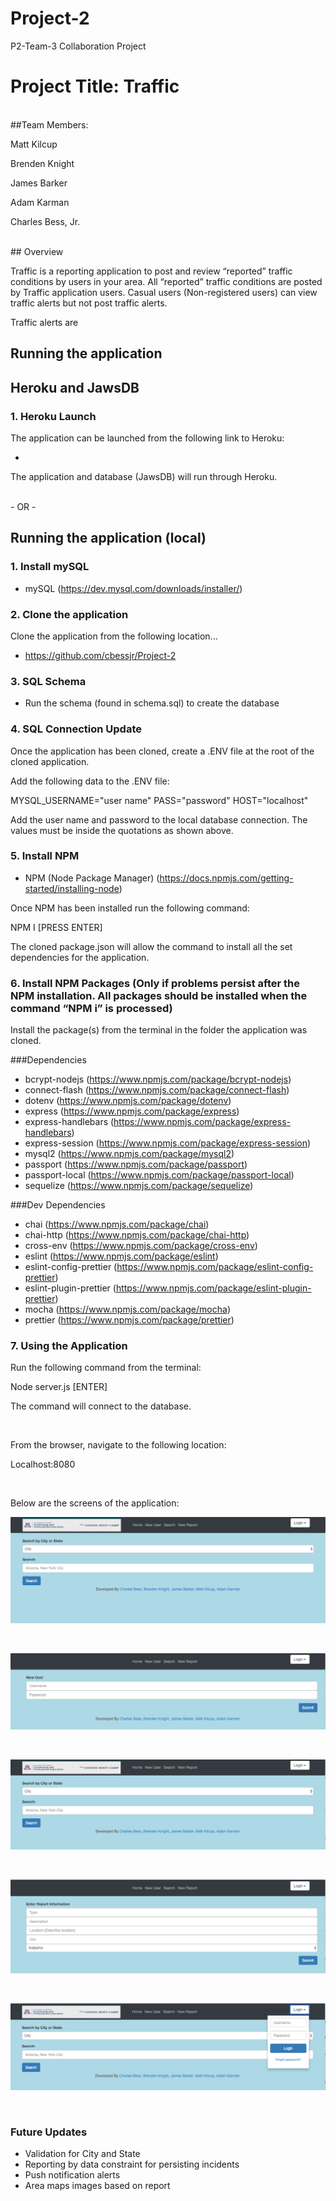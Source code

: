 # Project-2
P2-Team-3 Collaboration Project

# Project Title: Traffic
<br>
##Team Members:
<br>

Matt Kilcup <p>
Brenden Knight <p>
James Barker <p>
Adam Karman <p>
Charles Bess, Jr.

<br>
## Overview

Traffic is a reporting application to post and review “reported” traffic conditions by users in your area. All “reported” traffic conditions are posted by Traffic application users. Casual users (Non-registered users) can view traffic alerts but not post traffic alerts.

Traffic alerts are 


## Running the application

## Heroku and JawsDB


### 1. Heroku Launch

The application can be launched from the following link to Heroku:

- 

The application and database (JawsDB) will run through Heroku.

<br>
- OR - 

<br>


## Running the application (local)


### 1. Install mySQL

- mySQL (https://dev.mysql.com/downloads/installer/)


### 2. Clone the application

Clone the application from the following location... 

- https://github.com/cbessjr/Project-2


### 3. SQL Schema

- Run the schema (found in schema.sql) to create the database
   
 
### 4. SQL Connection Update
 
Once the application has been cloned, create a .ENV file at the root of the cloned application. 

Add the following data to the .ENV file:

MYSQL_USERNAME="user name"
PASS="password"
HOST="localhost"

Add the user name and password to the local database connection. The values must be inside the quotations as shown above.


### 5. Install NPM

- NPM (Node Package Manager) (https://docs.npmjs.com/getting-started/installing-node)

Once NPM has been installed run the following command:

NPM I [PRESS ENTER]

The cloned package.json will allow the command to install all the set dependencies for the application. 


### 6. Install NPM Packages (Only if problems persist after the NPM installation. All packages should be installed when the command “NPM i” is processed)

Install the package(s) from the terminal in the folder the application was cloned.

###Dependencies

- bcrypt-nodejs (https://www.npmjs.com/package/bcrypt-nodejs)
- connect-flash (https://www.npmjs.com/package/connect-flash)
- dotenv (https://www.npmjs.com/package/dotenv)
- express (https://www.npmjs.com/package/express)
- express-handlebars (https://www.npmjs.com/package/express-handlebars)
- express-session (https://www.npmjs.com/package/express-session)
- mysql2 (https://www.npmjs.com/package/mysql2)
- passport (https://www.npmjs.com/package/passport)
- passport-local (https://www.npmjs.com/package/passport-local)
- sequelize (https://www.npmjs.com/package/sequelize)


###Dev Dependencies

- chai (https://www.npmjs.com/package/chai)
- chai-http (https://www.npmjs.com/package/chai-http)
- cross-env (https://www.npmjs.com/package/cross-env)
- eslint (https://www.npmjs.com/package/eslint)
- eslint-config-prettier (https://www.npmjs.com/package/eslint-config-prettier)
- eslint-plugin-prettier (https://www.npmjs.com/package/eslint-plugin-prettier)
- mocha (https://www.npmjs.com/package/mocha)
- prettier (https://www.npmjs.com/package/prettier)

 
### 7. Using the Application
 
Run the following command from the terminal:

Node server.js [ENTER]

The command will connect to the database.

<br>

From the browser, navigate to the following location:

Localhost:8080

<br>
  
Below are the screens of the application:




![Image of Home Screen]( https://github.com/cbessjr/Project-2/blob/master/public/img/Home_Screen.png)

<br>

![Image of New User Screen]( https://github.com/cbessjr/Project-2/blob/master/public/img/New_User_Screen.png)

<br>

![Image of Search Screen]( https://github.com/cbessjr/Project-2/blob/master/public/img/Search_Screen.png)

<br>

![Image of New Report]( https://github.com/cbessjr/Project-2/blob/master/public/img/New_Report_Screen.png)

<br>

![Image of Login Menu]( https://github.com/cbessjr/Project-2/blob/master/public/img/Login_Menu.png)

<br>



  
### Future Updates
  
- Validation for City and State
- Reporting by data constraint for persisting incidents
- Push notification alerts
- Area maps images based on report

